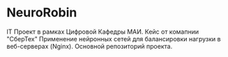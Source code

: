 # NeuroRobin
IT Проект в рамках Цифровой Кафедры МАИ. Кейс от комапнии "СберТех" Применение нейронных сетей для балансировки нагрузки в веб-серверах (Nginx). Основной репозиторий проекта.
